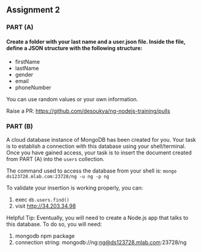 ## Assignment 2


### PART (A)
#### Create a folder with your last name and a user.json file. Inside the file, define a JSON structure with the following structure:

 - firstName
 - lastName
 - gender
 - email
 - phoneNumber

You can use random values or your own information.

Raise a PR: https://github.com/desoukya/ng-nodejs-training/pulls

### PART (B)
A cloud database instance of MongoDB has been created for you. Your task is to establish a connection with this database using your shell/terminal. Once you have gained access, your task is to insert the document created from PART (A) into the `users` collection. 

The command used to access the database from your shell is:
`mongo ds123728.mlab.com:23728/ng -u ng -p ng`

To validate your insertion is working properly, you can:
 1) exec `db.users.find()` 
 2) visit http://34.203.34.98


Helpful Tip: Eventually, you will need to create a Node.js app that talks to this database. To do so, you will need:
 1) mongodb npm package
 2) connection string: mongodb://ng:ng@ds123728.mlab.com:23728/ng
